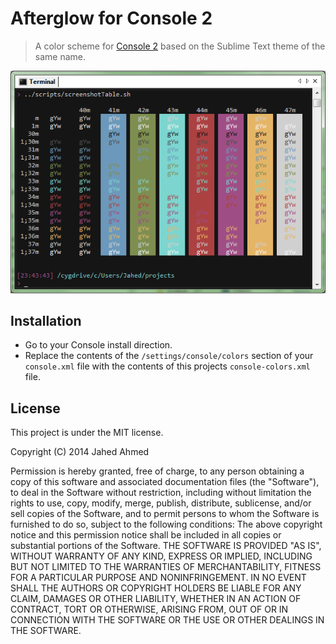 # Afterglow for Console 2

> A color scheme for [Console 2](http://sourceforge.net/projects/console/) based on the Sublime Text theme of the same name.

![Color Table Screenshot](/screenshot.png)

## Installation

* Go to your Console install direction.
* Replace the contents of the `/settings/console/colors` section of your `console.xml`
file with the contents of this projects `console-colors.xml` file.

## License

This project is under the MIT license.

Copyright (C) 2014 Jahed Ahmed
 
Permission is hereby granted, free of charge, to any person obtaining a copy of
this software and associated documentation files (the "Software"), to deal in
the Software without restriction, including without limitation the rights to
use, copy, modify, merge, publish, distribute, sublicense, and/or sell copies of
the Software, and to permit persons to whom the Software is furnished to do so,
subject to the following conditions:
The above copyright notice and this permission notice shall be included in all
copies or substantial portions of the Software.
THE SOFTWARE IS PROVIDED "AS IS", WITHOUT WARRANTY OF ANY KIND, EXPRESS OR
IMPLIED, INCLUDING BUT NOT LIMITED TO THE WARRANTIES OF MERCHANTABILITY, FITNESS
FOR A PARTICULAR PURPOSE AND NONINFRINGEMENT. IN NO EVENT SHALL THE AUTHORS OR
COPYRIGHT HOLDERS BE LIABLE FOR ANY CLAIM, DAMAGES OR OTHER LIABILITY, WHETHER
IN AN ACTION OF CONTRACT, TORT OR OTHERWISE, ARISING FROM, OUT OF OR IN
CONNECTION WITH THE SOFTWARE OR THE USE OR OTHER DEALINGS IN THE SOFTWARE. 
